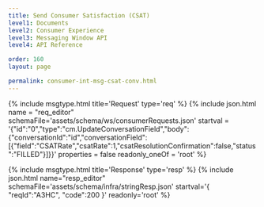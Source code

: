 ```yaml
---
title: Send Consumer Satisfaction (CSAT)
level1: Documents
level2: Consumer Experience
level3: Messaging Window API
level4: API Reference

order: 160
layout: page

permalink: consumer-int-msg-csat-conv.html
---
```



{% include msgtype.html title='Request' type='req' %}
{% include json.html name = "req_editor" 
        schemaFile='assets/schema/ws/consumerRequests.json'
	startval = '{"id":"0","type":"cm.UpdateConversationField","body":{"conversationId":"id","conversationField":[{"field":"CSATRate","csatRate":1,"csatResolutionConfirmation":false,"status":"FILLED"}]}}'
	properties = false
	readonly_oneOf = 'root' %}

{% include msgtype.html title='Response' type='resp' %}
{% include json.html name="resp_editor" 
	schemaFile='assets/schema/infra/stringResp.json'
	startval='{ "reqId":"A3HC", "code":200 }'
	readonly='root' %}
